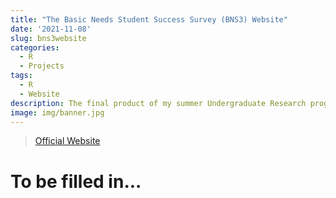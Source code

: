 ```yaml
---
title: "The Basic Needs Student Success Survey (BNS3) Website"
date: '2021-11-08'
slug: bns3website
categories:
  - R
  - Projects
tags:
  - R
  - Website
description: The final product of my summer Undergraduate Research program and partially into my work as a Data Science intern, the BNS3 website has been published to present findings from the BNS3 pilot 2.
image: img/banner.jpg
---
```


> [Official Website](https://chicocalfresh.github.io/bns-pilot2-website/index.html)

# To be filled in...